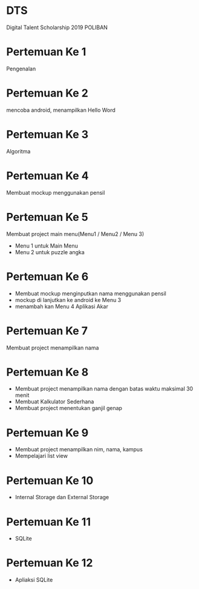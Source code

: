 # DTS
Digital Talent Scholarship 2019 POLIBAN

# Pertemuan Ke 1
Pengenalan

# Pertemuan Ke 2
mencoba android, menampilkan Hello Word

# Pertemuan Ke 3
Algoritma

# Pertemuan Ke 4
Membuat mockup menggunakan pensil

# Pertemuan Ke 5
Membuat project main menu(Menu1 / Menu2 / Menu 3)
- Menu 1 untuk Main Menu
- Menu 2 untuk puzzle angka

# Pertemuan Ke 6
- Membuat mockup menginputkan nama menggunakan pensil 
- mockup di lanjutkan ke android ke Menu 3
- menambah kan Menu 4 Aplikasi Akar

# Pertemuan Ke 7
Membuat project menampilkan nama

# Pertemuan Ke 8
- Membuat project menampilkan nama dengan batas waktu maksimal 30 menit
- Membuat Kalkulator Sederhana
- Membuat project menentukan ganjil genap

# Pertemuan Ke 9
- Membuat project menampilkan nim, nama, kampus
- Mempelajari list view

# Pertemuan Ke 10
- Internal Storage dan External Storage

# Pertemuan Ke 11
- SQLite

# Pertemuan Ke 12
- Apliaksi SQLite